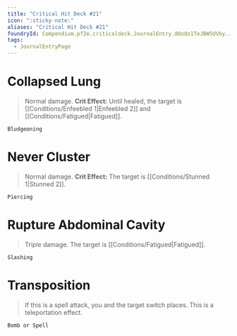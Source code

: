 ```yaml
---
title: "Critical Hit Deck #21"
icon: ":sticky-note:"
aliases: "Critical Hit Deck #21"
foundryId: Compendium.pf2e.criticaldeck.JournalEntry.8OoQs1TeJBW5UVby.JournalEntryPage.14krStxw1Eirik24
tags:
  - JournalEntryPage
---
```

# Collapsed Lung

> Normal damage. **Crit Effect:** Until healed, the target is [[Conditions/Enfeebled 1|Enfeebled 2]] and [[Conditions/Fatigued|Fatigued]].

`Bludgeoning`

# Never Cluster

> Normal damage. **Crit Effect:** The target is [[Conditions/Stunned 1|Stunned 2]].

`Piercing`

# Rupture Abdominal Cavity

> Triple damage. The target is [[Conditions/Fatigued|Fatigued]].

`Slashing`

# Transposition

> If this is a spell attack, you and the target switch places. This is a teleportation effect.

`Bomb or Spell`